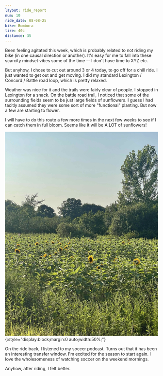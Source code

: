 ```yaml
---
layout: ride_report
num: 10
ride_date: 08-08-25
bike: Bombora
tire: 40c
distance: 35
---
```


Been feeling agitated this week, which is probably related to not riding my bike (in one causal direction or another). It's easy for me to fall into these scarcity mindset vibes some of the time -- I don't have time to XYZ etc. 

But anyhow, I chose to cut out around 3 or 4 today, to go off for a chill ride. I just wanted to get out and get moving. I did my standard Lexington / Concord / Battle road loop, which is pretty relaxed. 

Weather was nice for it and the trails were fairly clear of people. I stopped in Lexington for a snack. On the battle road trail, I noticed that some of the surrounding fields seem to be just large fields of sunflowers. I guess I had tacitly assumed they were some sort of more "functional" planting. But now a few are starting to flower. 

I will have to do this route a few more times in the next few weeks to see if I can catch them in full bloom. Seems like it will be A LOT of sunflowers!

![pond](/figs/ride_reports/10/sunflowers.jpg){:style="display:block;margin:0 auto;width:50%;"}

On the ride back, I listened to my soccer podcast. Turns out that it has been an interesting transfer window. I'm excited for the season to start again. I love the wholesomeness of watching soccer on the weekend mornings. 

Anyhow, after riding, I felt better. 